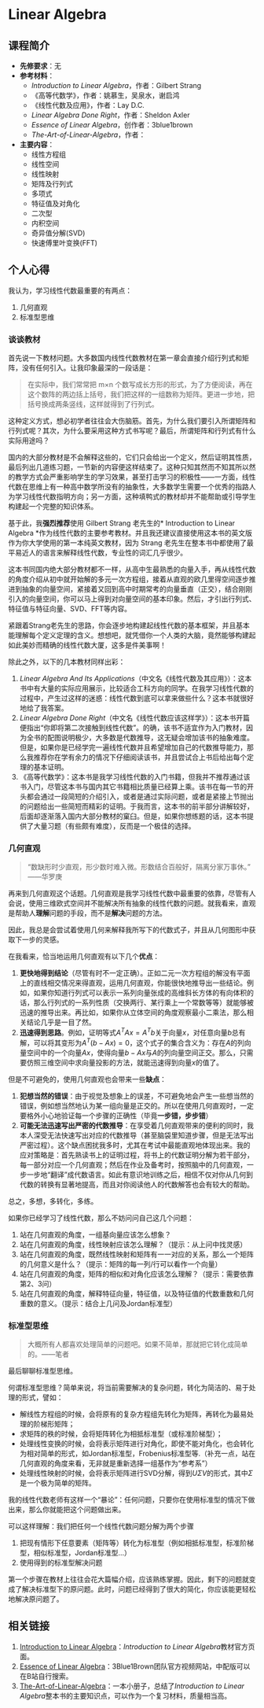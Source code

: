 # Linear Algebra

## 课程简介

* **先修要求**：无
* **参考材料**：
    * _Introduction to Linear Algebra_，作者：Gilbert Strang
    * 《高等代数学》，作者：姚慕生，吴泉水，谢启鸿
    * 《线性代数及应用》，作者：Lay D.C.
    * _Linear Algebra Done Right_，作者：Sheldon Axler
    * _Essence of Linear Algebra_，创作者：3blue1brown
    * _The-Art-of-Linear-Algebra_，作者：
* **主要内容**：
    * 线性方程组
    * 线性空间
    * 线性映射
    * 矩阵及行列式
    * 多项式
    * 特征值及对角化
    * 二次型
    * 内积空间
    * 奇异值分解(SVD)
    * 快速傅里叶变换(FFT)

## 个人心得

我认为，学习线性代数最重要的有两点：

1. 几何直观
2. 标准型思维

### 谈谈教材

首先说一下教材问题。大多数国内线性代数教材在第一章会直接介绍行列式和矩阵，没有任何引入。让我印象最深的一段话是：

> 在实际中，我们常常把 m×n 个数写成长方形的形式，为了方便阅读，再在这个数阵的两边括上括号，我们把这样的一组数称为矩阵。更进一步地，把括号换成两条竖线，这样就得到了行列式。

这种定义方式，想必初学者往往会大伤脑筋。首先，为什么我们要引入所谓矩阵和行列式呢？其次，为什么要采用这种方式书写呢？最后，所谓矩阵和行列式有什么实际用途吗？

国内的大部分教材是不会解释这些的，它们只会给出一个定义，然后证明其性质，最后列出几道练习题，一节新的内容便这样结束了。这种只知其然而不知其所以然的教学方式会严重影响学生的学习效果，甚至打击学习的积极性——一方面，线性代数在思维上有一种高中数学所没有的抽象性，大多数学生需要一个优秀的指路人为学习线性代数指明方向；另一方面，这种填鸭式的教材却并不能帮助或引导学生构建起一个完整的知识体系。

基于此，我**强烈推荐**使用 Gilbert Strang 老先生的* Introduction to Linear Algebra *作为线性代数的主要参考教材。并且我还建议直接使用这本书的英文版作为你大学使用的第一本纯英文教材，因为 Strang 老先生在整本书中都使用了最平易近人的语言来解释线性代数，专业性的词汇几乎很少。

这本书同国内绝大部分教材都不一样，从高中生最熟悉的向量入手，再从线性代数的角度介绍从初中就开始解的多元一次方程组，接着从直观的欧几里得空间逐步推进到抽象的向量空间，紧接着又回到高中时期常考的向量垂直（正交），结合刚刚引入的向量空间，你可以马上得到对向量空间的基本印象。然后，才引出行列式、特征值与特征向量、SVD、FFT等内容。

紧跟着Strang老先生的思路，你会逐步地构建起线性代数的基本框架，并且基本能理解每个定义定理的含义。想想吧，就凭借你一个人类的大脑，竟然能够构建起如此美妙而精确的线性代数大厦，这多是件美事啊！

除此之外，以下的几本教材同样出彩：

1. _Linear Algebra And Its Applications_（中文名《线性代数及其应用》）：这本书中有大量的实际应用展示，比较适合工科方向的同学。在我学习线性代数的过程中，产生过这样的迷惑：线性代数到底可以拿来做些什么？这本书就很好地给了我答案。
2. _Linear Algebra Done Right_（中文名《线性代数应该这样学》）：这本书开篇便指出“你即将第二次接触到线性代数”。的确，该书不适宜作为入门教材，因为全书的配图说明极少，大多数是代数推导，这无疑会增加该书的抽象难度。但是，如果你是已经学完一遍线性代数并且希望增加自己的代数推导能力，那么我推荐你在学有余力的情况下仔细阅读该书，并且尝试合上书后给出每个定理的基本证明。
3. 《高等代数学》：这本书是我学习线性代数的入门书籍，但我并不推荐通过该书入门，尽管这本书与国内其它书籍相比质量已经算上乘。该书在每一节的开头都会通过一段简短的介绍引入，或者是通过实际问题，或者是紧接上节抛出的问题给出一些简短而精彩的证明。于我而言，这本书的前半部分讲解较好，后面却逐渐落入国内大部分教材的窠臼。但是，如果你想练题的话，这本书提供了大量习题（有些颇有难度），反而是一个极佳的选择。

### 几何直观

>“数缺形时少直观，形少数时难入微。形数结合百般好，隔离分家万事休。”
>——华罗庚

再来到几何直观这个话题。几何直观是我学习线性代数中最重要的依靠，尽管有人会说，使用三维欧式空间并不能解决所有抽象的线性代数的问题。就我看来，直观是帮助人**理解**问题的手段，而不是**解决**问题的方法。

因此，我总是会尝试着使用几何来解释我所写下的代数式子，并且从几何图形中获取下一步的灵感。

在我看来，恰当地运用几何直观有以下几个**优点**：

1. **更快地得到结论**（尽管有时不一定正确）。正如二元一次方程组的解没有平面上的直线相交情况来得直观，运用几何直观，你能很快地推导出一些结论。例如，如果你知道行列式可以表示一系列向量张成的高维斜长方体的有向体积的话，那么行列式的一系列性质（交换两行、某行乘上一个常数等等）就能够被迅速的推导出来。再比如，如果你从立体空间的角度观察最小二乘法，那么相关结论几乎是一目了然。
2. **迅速得到思路**。例如，证明等式$A^TAx = A^Tb$关于向量$x$，对任意向量$b$总有解，可以将其变形为$A^T (b - Ax) = 0$，这个式子的集合含义为：存在$A$的列向量空间中的一个向量$Ax$，使得向量$b - Ax$与$A$的列向量空间正交。那么，只需要仿照三维空间中求向量投影的方法，就能迅速得到向量$x$的值了。

但是不可避免的，使用几何直观也会带来一些**缺点**：

1. **犯想当然的错误**：由于视觉及想象上的误差，不可避免地会产生一些想当然的错误，例如想当然地认为某一组向量是正交的。所以在使用几何直观时，一定要格外小心地验证每一个步骤的正确性（毕竟**一步错，步步错**）
2. **可能无法迅速写出严密的代数推导**：在享受着几何直观带来的便利的同时，我本人深受无法快速写出对应的代数推导（甚至脑袋里知道步骤，但是无法写出严密过程）。这个缺点困扰我多时，尤其在考试中最能直观地体现出来。我的应对策略是：首先熟读书上的证明过程，将书上的代数证明分解为若干部分，每一部分对应一个几何直观；然后在作业及备考时，按照脑中的几何直观，一步一步地“翻译”成代数语言。如此有意识地训练之后，相信不仅对你从几何到代数的转换有显著地提高，而且对你阅读他人的代数解答也会有较大的帮助。

总之，多想，多转化，多练。

如果你已经学习了线性代数，那么不妨问问自己这几个问题：

1. 站在几何直观的角度，一组基向量应该怎么想象？
2. 站在几何直观的角度，线性映射应该怎么理解？（提示：从上问中找灵感）
3. 站在几何直观的角度，既然线性映射和矩阵有一一对应的关系，那么一个矩阵的几何意义是什么？（提示：矩阵的每一列/行可以看作一个向量）
4. 站在几何直观的角度，矩阵的相似和对角化应该怎么理解？（提示：需要依靠第2、3问）
5. 站在几何直观的角度，解释特征向量，特征值，以及特征值的代数重数和几何重数的意义。（提示：结合上几问及Jordan标准型）

### 标准型思维

>大概所有人都喜欢处理简单的问题吧。如果不简单，那就把它转化成简单的。——笔者

最后聊聊标准型思维。

何谓标准型思维？简单来说，将当前需要解决的复杂问题，转化为简洁的、易于处理的形式，譬如：

- 解线性方程组的时候，会将原有的复杂方程组先转化为矩阵，再转化为最易处理的阶梯形矩阵；
- 求矩阵的秩的时候，会将矩阵转化为相抵标准型（或标准阶梯型）；
- 处理线性变换的时候，会将表示矩阵进行对角化，即使不能对角化，也会转化为相对简单的形式，如Jordan标准型，Frobenius标准型等.（补充一点，站在几何直观的角度来看，无非就是重新选择一组基作为“参考系”）
- 处理线性映射的时候，会将表示矩阵进行SVD分解，得到$U\Sigma V$的形式，其中$\Sigma$是一个极为简单的矩阵。

我的线性代数老师有这样一个“暴论”：任何问题，只要你在使用标准型的情况下做出来，那么你就能把这个问题做出来。

可以这样理解：我们把任何一个线性代数问题分解为两个步骤

1. 把现有情形下任意要素（矩阵等）转化为标准型（例如相抵标准型，标准阶梯型，相似标准型，Jordan标准型...）
2. 使用得到的标准型解决问题

第一个步骤在教材上往往会花大篇幅介绍，应该熟练掌握。因此，剩下的问题就变成了解决标准型下的原问题。此时，问题已经得到了很大的简化，你应该能更轻松地解决原问题了。

## 相关链接
1. [Introduction to Linear Algebra](https://math.mit.edu/~gs/linearalgebra/)：*Introduction to Linear Algebra*教材官方页面。
2. [Essence of Linear Algebra](https://www.3blue1brown.com/topics/linear-algebra)：3Blue1Brown团队官方视频网站，中配版可以在B站自行搜索。
3. [The-Art-of-Linear-Algebra](https://github.com/kenjihiranabe/The-Art-of-Linear-Algebra)：一本小册子，总结了*Introduction to Linear Algebra*整本书的主要知识点，可以作为一个复习材料，质量相当高。
